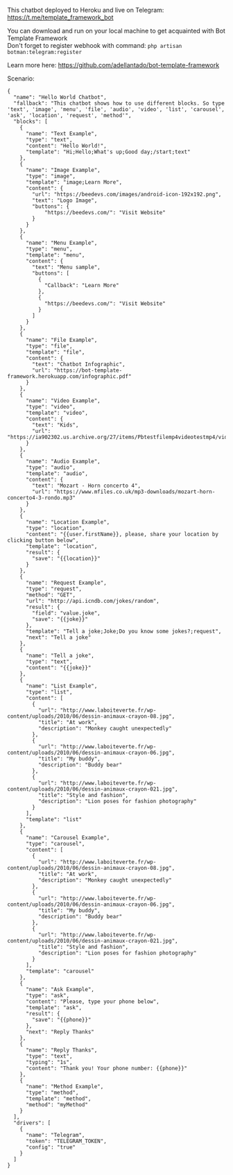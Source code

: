This chatbot deployed to Heroku and live on Telegram: https://t.me/template_framework_bot

You can download and run on your local machine to get acquainted with Bot Template Framework<br>
Don't forget to register webhook with command: `php artisan botman:telegram:register`<br>

Learn more here: https://github.com/adellantado/bot-template-framework

Scenario:

    {
      "name": "Hello World Chatbot",
      "fallback": "This chatbot shows how to use different blocks. So type 'text', 'image', 'menu', 'file', 'audio', 'video', 'list', 'carousel', 'ask', 'location', 'request', 'method'",
      "blocks": [
        {
          "name": "Text Example",
          "type": "text",
          "content": "Hello World!",
          "template": "Hi;Hello;What's up;Good day;/start;text"
        },
        {
          "name": "Image Example",
          "type": "image",
          "template": "image;Learn More",
          "content": {
            "url": "https://beedevs.com/images/android-icon-192x192.png",
            "text": "Logo Image",
            "buttons": {
                "https://beedevs.com/": "Visit Website"
            }
          }
        },
        {
          "name": "Menu Example",
          "type": "menu",
          "template": "menu",
          "content": {
            "text": "Menu sample",
            "buttons": [
              {
                "Callback": "Learn More"
              },
              {
                "https://beedevs.com/": "Visit Website"
              }
            ]
          }
        },
        {
          "name": "File Example",
          "type": "file",
          "template": "file",
          "content": {
            "text": "Chatbot Infographic",
            "url": "https://bot-template-framework.herokuapp.com/infographic.pdf"
          }
        },
        {
          "name": "Video Example",
          "type": "video",
          "template": "video",
          "content": {
            "text": "Kids",
            "url": "https://ia902302.us.archive.org/27/items/Pbtestfilemp4videotestmp4/video_test_512kb.mp4"
          }
        },
        {
          "name": "Audio Example",
          "type": "audio",
          "template": "audio",
          "content": {
            "text": "Mozart - Horn concerto 4",
            "url": "https://www.mfiles.co.uk/mp3-downloads/mozart-horn-concerto4-3-rondo.mp3"
          }
        },
        {
          "name": "Location Example",
          "type": "location",
          "content": "{{user.firstName}}, please, share your location by clicking button below",
          "template": "location",
          "result": {
            "save": "{{location}}"
          }
        },
        {
          "name": "Request Example",
          "type": "request",
          "method": "GET",
          "url": "http://api.icndb.com/jokes/random",
          "result": {
            "field": "value.joke",
            "save": "{{joke}}"
          },
          "template": "Tell a joke;Joke;Do you know some jokes?;request",
          "next": "Tell a joke"
        },
        {
          "name": "Tell a joke",
          "type": "text",
          "content": "{{joke}}"
        },
        {
          "name": "List Example",
          "type": "list",
          "content": [
            {
              "url": "http://www.laboiteverte.fr/wp-content/uploads/2010/06/dessin-animaux-crayon-08.jpg",
              "title": "At work",
              "description": "Monkey caught unexpectedly"
            },
            {
              "url": "http://www.laboiteverte.fr/wp-content/uploads/2010/06/dessin-animaux-crayon-06.jpg",
              "title": "My buddy",
              "description": "Buddy bear"
            },
            {
              "url": "http://www.laboiteverte.fr/wp-content/uploads/2010/06/dessin-animaux-crayon-021.jpg",
              "title": "Style and fashion",
              "description": "Lion poses for fashion photography"
            }
          ],
          "template": "list"
        },
        {
          "name": "Carousel Example",
          "type": "carousel",
          "content": [
            {
              "url": "http://www.laboiteverte.fr/wp-content/uploads/2010/06/dessin-animaux-crayon-08.jpg",
              "title": "At work",
              "description": "Monkey caught unexpectedly"
            },
            {
              "url": "http://www.laboiteverte.fr/wp-content/uploads/2010/06/dessin-animaux-crayon-06.jpg",
              "title": "My buddy",
              "description": "Buddy bear"
            },
            {
              "url": "http://www.laboiteverte.fr/wp-content/uploads/2010/06/dessin-animaux-crayon-021.jpg",
              "title": "Style and fashion",
              "description": "Lion poses for fashion photography"
            }
          ],
          "template": "carousel"
        },
        {
          "name": "Ask Example",
          "type": "ask",
          "content": "Please, type your phone below",
          "template": "ask",
          "result": {
            "save": "{{phone}}"
          },
          "next": "Reply Thanks"
        },
        {
          "name": "Reply Thanks",
          "type": "text",
          "typing": "1s",
          "content": "Thank you! Your phone number: {{phone}}"
        },
        {
          "name": "Method Example",
          "type": "method",
          "template": "method",
          "method": "myMethod"
        }
      ],
      "drivers": [
        {
          "name": "Telegram",
          "token": "TELEGRAM_TOKEN",
          "config": "true"
        }
      ]
    }
